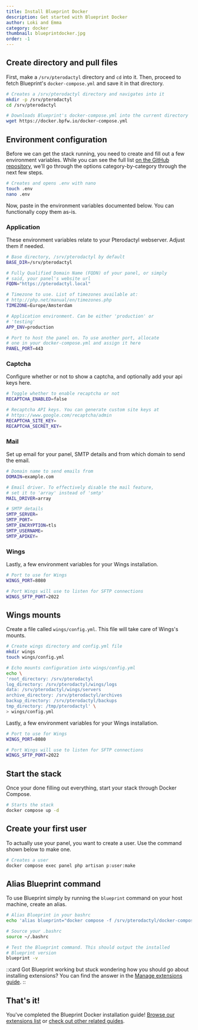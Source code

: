 ```yaml
---
title: Install Blueprint Docker
description: Get started with Blueprint Docker
author: Loki and Emma
category: docker
thumbnail: blueprintdocker.jpg
order: -1
---
```


## Create directory and pull files

First, make a `/srv/pterodactyl` directory and `cd` into it. Then, proceed to fetch Blueprint's `docker-compose.yml` and save it in that directory.

```bash
# Creates a /srv/pterodactyl directory and navigates into it
mkdir -p /srv/pterodactyl
cd /srv/pterodactyl

# Downloads Blueprint's docker-compose.yml into the current directory
wget https://docker.bpfw.io/docker-compose.yml
```

## Environment configuration

Before we can get the stack running, you need to create and fill out a few environment variables. While you can see the full list [on the GitHub repository](https://raw.githubusercontent.com/BlueprintFramework/docker/refs/heads/Master/.env), we'll go through the options category-by-category through the next few steps.

```bash
# Creates and opens .env with nano
touch .env
nano .env
```

Now, paste in the environment variables documented below. You can functionally copy them as-is.

### Application

These environment variables relate to your Pterodactyl webserver. Adjust them if needed.

```bash [/srv/pterodactyl/.env]
# Base directory, /srv/pterodactyl by default
BASE_DIR=/srv/pterodactyl

# Fully Qualified Domain Name (FQDN) of your panel, or simply
# said, your panel's website url
FQDN="https://pterodactyl.local"

# Timezone to use. List of timezones available at:
# http://php.net/manual/en/timezones.php
TIMEZONE=Europe/Amsterdam

# Application environment. Can be either 'production' or
# 'testing'
APP_ENV=production

# Port to host the panel on. To use another port, allocate
# one in your docker-compose.yml and assign it here
PANEL_PORT=443
```

### Captcha

Configure whether or not to show a captcha, and optionally add your api keys here.

```bash [/srv/pterodactyl/.env]
# Toggle whether to enable recaptcha or not
RECAPTCHA_ENABLED=false

# Recaptcha API keys. You can generate custom site keys at
# https://www.google.com/recaptcha/admin
RECAPTCHA_SITE_KEY=
RECAPTCHA_SECRET_KEY=
```

### Mail

Set up email for your panel, SMTP details and from which domain to send the email.

```bash [/srv/pterodactyl/.env]
# Domain name to send emails from
DOMAIN=example.com

# Email driver. To effectively disable the mail feature,
# set it to 'array' instead of 'smtp'
MAIL_DRIVER=array

# SMTP details
SMTP_SERVER=
SMTP_PORT=
SMTP_ENCRYPTION=tls
SMTP_USERNAME=
SMTP_APIKEY=
```

### Wings

Lastly, a few environment variables for your Wings installation.

```bash [/srv/pterodactyl/.env]
# Port to use for Wings
WINGS_PORT=8080

# Port Wings will use to listen for SFTP connections
WINGS_SFTP_PORT=2022
```

## Wings mounts

Create a file called `wings/config.yml`. This file will take care of Wings's mounts.

```bash
# Create wings directory and config.yml file
mkdir wings
touch wings/config.yml

# Echo mounts configuration into wings/config.yml
echo \
'root_directory: /srv/pterodactyl
log_directory: /srv/pterodactyl/wings/logs
data: /srv/pterodactyl/wings/servers
archive_directory: /srv/pterodactyl/archives
backup_directory: /srv/pterodactyl/backups
tmp_directory: /tmp/pterodactyl' \
> wings/config.yml
```

Lastly, a few environment variables for your Wings installation.

```bash [/srv/pterodactyl/.env]
# Port to use for Wings
WINGS_PORT=8080

# Port Wings will use to listen for SFTP connections
WINGS_SFTP_PORT=2022
```

## Start the stack

Once your done filling out everything, start your stack through Docker Compose.

```bash
# Starts the stack
docker compose up -d
```

## Create your first user

To actually use your panel, you want to create a user. Use the command shown below to make one.

```bash
# Creates a user
docker compose exec panel php artisan p:user:make
```

## Alias Blueprint command

To use Blueprint simply by running the `blueprint` command on your host machine, create an alias.

```bash
# Alias Blueprint in your bashrc
echo 'alias blueprint="docker compose -f /srv/pterodactyl/docker-compose.yml exec panel blueprint"' >> ~/.bashrc

# Source your .bashrc
source ~/.bashrc

# Test the Blueprint command. This should output the installed
# Blueprint version
blueprint -v
```

::card
Got Blueprint working but stuck wondering how you should go about installing extensions? You can find the answer in the [Manage extensions guide](/guides/admin/extensions#installing-an-extension).
::

## That's it!

You've completed the Blueprint Docker installation guide! [Browse our extensions list](/browse) or [check out other related guides](/guides/list/docker).
